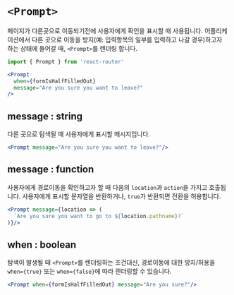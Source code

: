 # `<Prompt>`

페이지가 다른곳으로 이동되기전에 사용자에게 확인을 표시할 때 사용됩니다. 어플리케이션에서 다른 곳으로 이동을 방지(예: 입력항목의 일부를 입력하고 나갈 경우)하고자 하는 상태에 들어갈 때, `<Prompt>`를 렌더링 합니다.

```jsx
import { Prompt } from 'react-router'

<Prompt
  when={formIsHalfFilledOut}
  message="Are you sure you want to leave?"
/>
```

## message : string

다른 곳으로 탐색될 때 사용자에게 표시할 메시지입니다.

```jsx
<Prompt message="Are you sure you want to leave?"/>
```

## message : function

사용자에게 경로이동을 확인하고자 할 때 다음의 `location`과 `action`을 가지고 호출됩니다. 사용자에게 표시할 문자열을 반환하거나, `true`가 반환되면 전환을 허용합니다.

```jsx
<Prompt message={location => (
  `Are you sure you want to go to ${location.pathname}?`
)}/>
```

## when : boolean

탐색이 발생될 때 `<Prompt>`를 렌더링하는 조건대신, 경로이동에 대한 방지/허용을 `when={true}` 또는 `when={false}`에 따라 렌더링할 수 있습니다.

```jsx
<Prompt when={formIsHalfFilledOut} message="Are you sure?"/>
```